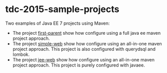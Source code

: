# tdc-2015-sample-projects

Two examples of Java EE 7 projects using Maven:
 - The project [first-parent](https://github.com/Marcos/tdc-2015-sample-projects/tree/master/first-parent) show how configure using a full java ee maven project approach.
 - The project [simple-web](https://github.com/Marcos/tdc-2015-sample-projects/tree/master/simple-web) show how configure using an all-in-one maven project approach. This project is also configured with querydsql and lombok.
 - The project [jee-web](https://github.com/Marcos/tdc-2015-sample-projects/tree/master/simple-web) show how configure using an all-in-one maven project approach. This project is purely configured with javaee.
 
